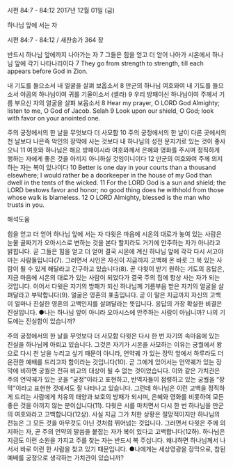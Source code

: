 시편 84:7 - 84:12 
2017년 12월 01일 (금)

하나님 앞에 서는 자



시편 84:7 - 84:12 / 새찬송가 364 장


반드시 하나님 앞에까지 나아가는 자
7 그들은 힘을 얻고 더 얻어 나아가 시온에서 하나님 앞에 각기 나타나리이다
7 They go from strength to strength, till each appears before God in Zion.

내 기도를 들으소서 내 얼굴을 살펴 보옵소서
8 만군의 하나님 여호와여 내 기도를 들으소서 야곱의 하나님이여 귀를 기울이소서 (셀라) 9 우리 방패이신 하나님이여 주께서 기름 부으신 자의 얼굴을 살펴 보옵소서
8 Hear my prayer, O LORD God Almighty; listen to me, O God of Jacob. Selah 9 Look upon our shield, O God; look with favor on your anointed one.

주의 궁정에서의 한 날을 무엇보다 더 사모함
10 주의 궁정에서의 한 날이 다른 곳에서의 천 날보다 나은즉 악인의 장막에 사는 것보다 내 하나님의 성전 문지기로 있는 것이 좋사오니 11 여호와 하나님은 해요 방패이시라 여호와께서 은혜와 영화를 주시며 정직하게 행하는 자에게 좋은 것을 아끼지 아니하실 것임이니이다 12 만군의 여호와여 주께 의지하는 자는 복이 있나이다
10 Better is one day in your courts than a thousand elsewhere; I would rather be a doorkeeper in the house of my God than dwell in the tents of the wicked. 11 For the LORD God is a sun and shield; the LORD bestows favor and honor; no good thing does he withhold from those whose walk is blameless. 12 O LORD Almighty, blessed is the man who trusts in you.

해석도움





힘을 얻고 더 얻어 하나님 앞에 서는 자
다윗은 마음에 시온의 대로가 놓여 있는 사람은 눈물 골짜기가 오아시스로 변하는 것을 본다 할지라도 거기에 안주하는 자가 아니라고 밝힙니다. 곧 그들은 힘을 얻고 더 얻어 결국 시온에 계신 하나님 앞에 각각 다시 서고야 마는 사람들입니다(7). 그러면서 시인은 자신이 지금까지 고백해 온 바로 그 복 있는 사람이 될 수 있게 해달라고 간구하고 있습니다(8). 곧 다윗이 받기 원하는 기도의 응답은, 지금 마음에 시온의 대로가 있는 사람이 되었다가 결국 주의 집에 항상 사는 자가 되는 것입니다. 이어서 다윗은 자기의 방패가 되신 하나님께 기름부음 받은 자기의 얼굴을 살펴달라고 부탁합니다(9). 얼굴은 영혼의 표출입니다. 곧 이 말은 지금까지 자신의 고백이 얼마나 진실한 영혼의 고백인지를 살펴달라는 뜻입니다. 응답의 가장 확실한 비결은 진실입니다.
●나는 하나님 앞이 아니라 오아시스에 안주하는 사람이 아닙니까? 나의 기도에는 진실함이 있습니까?

주의 궁정에서의 한 날을 무엇보다 더 사모함
다윗은 다시 한 번 자기의 속마음에 있는 진실을 하나님께 아뢰고 있습니다. 그것은 자기가 시온을 사모하는 이유는 궁궐에서 왕으로 다시 천 날을 누리고 싶기 때문이 아니라, 언약궤
가 있는 장막 앞에서 하루라도 더 온전한 예배를 드리고자 함이라는 것입니다(10). 곧 그에게 있어서는 언약궤가 있는 장막에 비하면 궁궐은 전혀 비교의 대상이 될 수 없는 것이었습니다. 이와 같은 가치관은 주의 언약궤가 있는 곳을 “궁정”이라고 표현하고, 반역자들이 점령하고 있는 궁궐을 “장막”이라고 표현한 것에서도 잘 나타나고 있습니다. 그런데 하나님은 이런 고백을 정직하게 드리는 사람에게 치유의 태양과 보호의 방패가 되시며, 은혜와 영화를 비롯하여 모든 좋은 것을 아끼지 않는 분이십니다(11). 다윗은 시를 마치면서 다시 한 번 하나님을 만군의 여호와라고 고백합니다(12상). 사실 지금 그가 처한 상황은 절망적이지만 하나님의 전능은 그 모든 것을 아무것도 아닌 것처럼 뛰어넘는 것입니다. 그러면서 다윗은 주께 의지하는 자, 곧 주의 언약의 말씀을 붙잡는 자가 복이 있다고 고백합니다(12하). 하나님은 지금도 이런 소원을 가지고 주를 찾는 자는 반드시 복 주십니다. 왜냐하면 하나님께서 나서서 바로 이런 한 사람을 찾고 있기 때문입니다.
●나에게는 세상영광을 장막으로, 참된 예배를 궁정으로 생각하는 가치관이 있습니까?